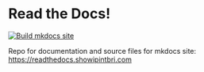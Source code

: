 # Read the Docs!
[![Build mkdocs site](https://github.com/showipintbri/documentation/actions/workflows/main.yml/badge.svg?branch=main)](https://github.com/showipintbri/documentation/actions/workflows/main.yml)

Repo for documentation and source files for mkdocs site: <a href="https://readthedocs.showipintbri.com" target="_new">https://readthedocs.showipintbri.com</a>
